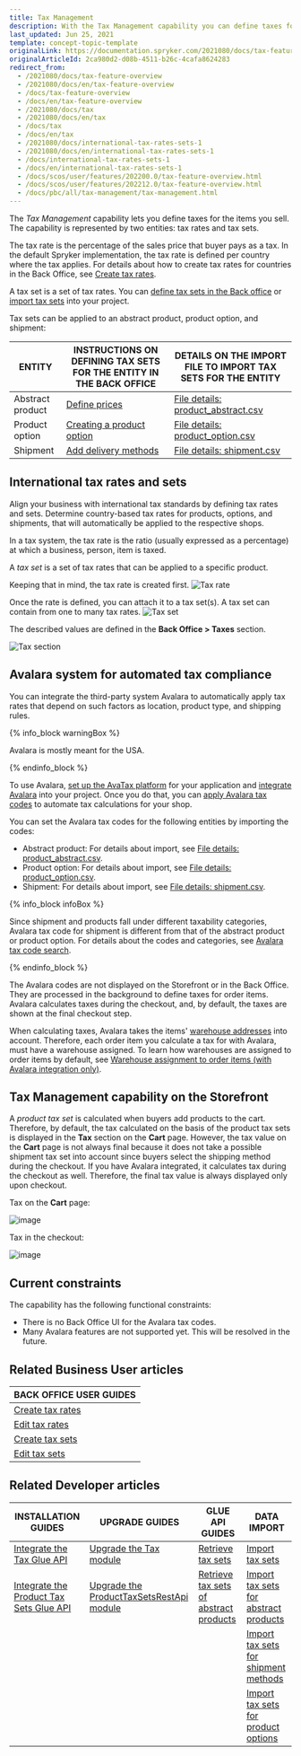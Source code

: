 ```yaml
---
title: Tax Management
description: With the Tax Management capability you can define taxes for the items you sell.
last_updated: Jun 25, 2021
template: concept-topic-template
originalLink: https://documentation.spryker.com/2021080/docs/tax-feature-overview
originalArticleId: 2ca980d2-d08b-4511-b26c-4cafa8624283
redirect_from:
  - /2021080/docs/tax-feature-overview
  - /2021080/docs/en/tax-feature-overview
  - /docs/tax-feature-overview
  - /docs/en/tax-feature-overview
  - /2021080/docs/tax
  - /2021080/docs/en/tax
  - /docs/tax
  - /docs/en/tax
  - /2021080/docs/international-tax-rates-sets-1
  - /2021080/docs/en/international-tax-rates-sets-1
  - /docs/international-tax-rates-sets-1
  - /docs/en/international-tax-rates-sets-1
  - /docs/scos/user/features/202200.0/tax-feature-overview.html
  - /docs/scos/user/features/202212.0/tax-feature-overview.html 
  - /docs/pbc/all/tax-management/tax-management.html 
---
```


The *Tax Management* capability lets you define taxes for the items you sell. The capability is represented by two entities: tax rates and tax sets.

The tax rate is the percentage of the sales price that buyer pays as a tax. In the default Spryker implementation, the tax rate is defined per country where the tax applies. For details about how to create tax rates for countries in the Back Office, see [Create tax rates](/docs/pbc/all/tax-management/{{site.version}}/manage-in-the-back-office/create-tax-rates.html).

A tax set is a set of tax rates. You can [define tax sets in the Back office](/docs/pbc/all/tax-management/{{site.version}}/manage-in-the-back-office/create-tax-sets.html) or[ import tax sets](/docs/pbc/all/tax-management/{{site.version}}/import-and-export-data/import-tax-sets.html) into your project.

Tax sets can be applied to an abstract product, product option, and shipment:


| ENTITY | INSTRUCTIONS ON DEFINING TAX SETS FOR THE ENTITY IN THE BACK OFFICE  | DETAILS ON THE IMPORT FILE TO IMPORT TAX SETS FOR THE ENTITY |
| --- | --- | --- |
| Abstract product | [Define prices](/docs/pbc/all/product-information-management/{{page.version}}/manage-in-the-back-office/products/manage-abstract-products-and-product-bundles/create-abstract-products-and-product-bundles.html#define-prices) | [File details: product_abstract.csv](/docs/pbc/all/product-information-management/{{site.version}}/import-and-export-data/products-data-import/file-details-product-abstract.csv.html) |
| Product option | [Creating a product option](/docs/pbc/all/product-information-management/{{site.version}}/manage-in-the-back-office/product-options/create-product-options.html) | [File details: product_option.csv](/docs/pbc/all/product-information-management/{{site.version}}/import-and-export-data/product-options/file-details-product-option.csv.html) |
| Shipment | [Add delivery methods](/docs/pbc/all/carrier-management/{{site.version}}/manage-in-the-back-office/add-delivery-methods.html) | [File details: shipment.csv](/docs/scos/dev/data-import/{{site.version}}/data-import-categories/commerce-setup/file-details-shipment.csv.html) |

## International tax rates and sets

Align your business with international tax standards by defining tax rates and sets. Determine country-based tax rates for products, options, and shipments, that will automatically be applied to the respective shops.

In a tax system, the tax rate is the ratio (usually expressed as a percentage) at which a business, person, item is taxed.

A *tax set* is a set of tax rates that can be applied to a specific product.

Keeping that in mind, the tax rate is created first.
![Tax rate](https://spryker.s3.eu-central-1.amazonaws.com/docs/Features/Tax/International+Tax+Rates+&+Sets/tax-rate.gif)

Once the rate is defined, you can attach it to a tax set(s). A tax set can contain from one to many tax rates.
![Tax set](https://spryker.s3.eu-central-1.amazonaws.com/docs/Features/Tax/International+Tax+Rates+&+Sets/tax-set.gif)

The described values are defined in the **Back Office&nbsp;<span aria-label="and then">></span> Taxes** section.

![Tax section](https://spryker.s3.eu-central-1.amazonaws.com/docs/Features/Tax/International+Tax+Rates+&+Sets/taxes-section.gif)

## Avalara system for automated tax compliance

You can integrate the third-party system Avalara to automatically apply tax rates that depend on such factors as location, product type, and shipping rules.

{% info_block warningBox %}

Avalara is mostly meant for the USA.

{% endinfo_block %}

To use Avalara, [set up the AvaTax platform](https://help.avalara.com/Avalara_AvaTax_Update/Set_up_AvaTax_Update) for your application and [integrate Avalara](/docs/scos/dev/technology-partner-guides/{{site.version}}/taxes/avalara/integrating-avalara.html) into your project. Once you do that, you can [apply Avalara tax codes](https://help.avalara.com/Avalara_AvaTax_Update/Avalara_tax_codes) to automate tax calculations for your shop.

You can set the Avalara tax codes for the following entities by importing the codes:

* Abstract product: For details about import, see [File details: product_abstract.csv](/docs/pbc/all/product-information-management/{{site.version}}/import-and-export-data/products-data-import/file-details-product-abstract.csv.html).
* Product option: For details about import, see [File details: product_option.csv](/docs/pbc/all/product-information-management/{{site.version}}/import-and-export-data/product-options/file-details-product-option.csv.html).
* Shipment: For details about import, see [File details: shipment.csv](/docs/scos/dev/data-import/{{site.version}}/data-import-categories/commerce-setup/file-details-shipment.csv.html).

{% info_block infoBox %}

Since shipment and products fall under different taxability categories, Avalara tax code for shipment is different from that of the abstract product or product option. For details about the codes and categories, see [Avalara tax code search](https://taxcode.avatax.avalara.com/).

{% endinfo_block %}

The Avalara codes are not displayed on the Storefront or in the Back Office. They are processed in the background to define taxes for order items. Avalara calculates taxes during the checkout, and, by default, the taxes are shown at the final checkout step.

When calculating taxes, Avalara takes the items' [warehouse addresses](/docs/pbc/all/warehouse-management-system/{{site.version}}/base-shop/inventory-management-feature-overview.html#defining-a-warehouse-address) into account. Therefore, each order item you calculate a tax for with Avalara, must have a warehouse assigned. To learn how warehouses are assigned to order items by default, see [Warehouse assignment to order items (with Avalara integration only)](/docs/pbc/all/warehouse-management-system/{{site.version}}/base-shop/inventory-management-feature-overview.html#warehouse-assignment-to-order-items-with-avalara-integration-only).

## Tax Management capability on the Storefront

A *product tax set* is calculated when buyers add products to the cart. Therefore, by default, the tax calculated on the basis of the product tax sets is displayed in the **Tax** section on the **Cart** page. However, the tax value on the **Cart** page is not always final because it does not take a possible shipment tax set into account since buyers select the shipping method during the checkout. If you have Avalara integrated, it calculates tax during the checkout as well. Therefore, the final tax value is always displayed only upon checkout.

Tax on the **Cart** page:

![image](https://spryker.s3.eu-central-1.amazonaws.com/docs/Features/Tax/tax-in-cart.png)

Tax in the checkout:

![image](https://spryker.s3.eu-central-1.amazonaws.com/docs/Features/Tax/tax-in-checkout.png)

## Current constraints

The capability has the following functional constraints:

* There is no Back Office UI for the Avalara tax codes.
* Many Avalara features are not supported yet. This will be resolved in the future.


## Related Business User articles

|BACK OFFICE USER GUIDES|
|---|
| [Create tax rates](/docs/pbc/all/tax-management/{{site.version}}/manage-in-the-back-office/create-tax-rates.html) |
| [Edit tax rates](/docs/pbc/all/tax-management/{{site.version}}/manage-in-the-back-office/edit-tax-rates.html) |
| [Create tax sets](/docs/pbc/all/tax-management/{{site.version}}/manage-in-the-back-office/create-tax-sets.html) |
| [Edit tax sets](/docs/pbc/all/tax-management/{{site.version}}/manage-in-the-back-office/edit-tax-sets.html) |

## Related Developer articles

| INSTALLATION GUIDES | UPGRADE GUIDES | GLUE API GUIDES | DATA IMPORT |
|---|---|---|---|
| [Integrate the Tax Glue API](/docs/pbc/all/tax-management/{{site.version}}/install-and-upgrade/integrate-the-tax-glue-api.html) | [Upgrade the Tax module](/docs/pbc/all/tax-management/{{site.version}}/install-and-upgrade/upgrade-the-tax-module.html) | [Retrieve tax sets](/docs/pbc/all/tax-management/{{site.version}}/manage-via-glue-api/retrieve-tax-sets.html)  | [Import tax sets](/docs/pbc/all/tax-management/{{site.version}}/import-and-export-data/import-tax-sets.html) |
| [Integrate the Product Tax Sets Glue API](/docs/pbc/all/tax-management/{{site.version}}/install-and-upgrade/integrate-the-product-tax-sets-glue-api.html) | [Upgrade the ProductTaxSetsRestApi module](/docs/pbc/all/tax-management/{{site.version}}/install-and-upgrade/upgrade-the-producttaxsetsrestapi-module.html) | [Retrieve tax sets of abstract products](/docs/pbc/all/tax-management/{{site.version}}/manage-via-glue-api/retrieve-tax-sets-when-retrieving-abstract-products.html) | [Import tax sets for abstract products](/docs/pbc/all/tax-management/{{site.version}}/import-and-export-data/import-tax-sets-for-abstract-products.html) |
| | | | [Import tax sets for shipment methods](/docs/pbc/all/tax-management/{{site.version}}/import-and-export-data/import-tax-sets-for-shipment-methods.html) |
| | | | [Import tax sets for product options](/docs/pbc/all/tax-management/{{site.version}}/import-and-export-data/import-tax-sets-for-product-options.html) |

<!--
| [Integrate Avalara](/docs/pbc/all/tax-management/{{site.version}}/third-party-integrations/integrate-avalara.html) |
| [Integrrate Avalara Tax + Shipment feature](/docs/scos/dev/technology-partner-guides/{{site.version}}/taxes/avalara/integrating-avalara-tax-shipment.html) |
| [Integrate Avalara Tax + Product Options feature](/docs/pbc/all/tax-management/{{site.version}}/third-party-integrations/integrate-avalara-tax-product-options.html) |
-->
